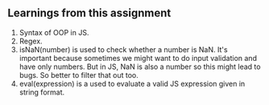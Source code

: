 ## Learnings from this assignment

1. Syntax of OOP in JS.
2. Regex.
3. isNaN(number) is used to check whether a number is NaN. It's important because sometimes we might want to do input validation and have only numbers. But in JS, NaN is also a number so this might lead to bugs. So better to filter that out too.
4. eval(expression) is a used to evaluate a valid JS expression given in string format.
